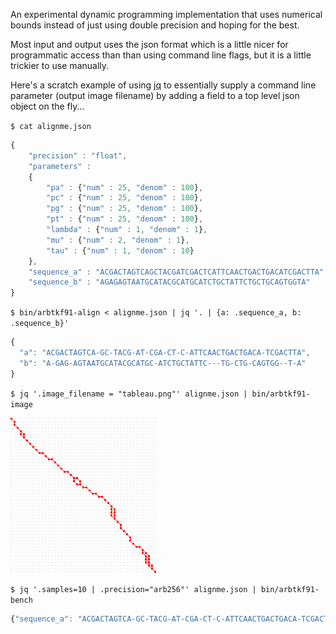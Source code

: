 An experimental dynamic programming implementation
that uses numerical bounds instead of just using double precision
and hoping for the best.

Most input and output uses the json format which is a little nicer
for programmatic access than than using command line flags,
but it is a little trickier to use manually.

Here's a scratch example of using [jq](https://stedolan.github.io/jq/)
to essentially supply a command line parameter (output image filename)
by adding a field to a top level json object on the fly...

`$ cat alignme.json`

```javascript
{
    "precision" : "float",
    "parameters" :
    {
        "pa" : {"num" : 25, "denom" : 100},
        "pc" : {"num" : 25, "denom" : 100},
        "pg" : {"num" : 25, "denom" : 100},
        "pt" : {"num" : 25, "denom" : 100},
        "lambda" : {"num" : 1, "denom" : 1},
        "mu" : {"num" : 2, "denom" : 1},
        "tau" : {"num" : 1, "denom" : 10}
    },
    "sequence_a" : "ACGACTAGTCAGCTACGATCGACTCATTCAACTGACTGACATCGACTTA",
    "sequence_b" : "AGAGAGTAATGCATACGCATGCATCTGCTATTCTGCTGCAGTGGTA"
}
```

`$ bin/arbtkf91-align < alignme.json | jq '. | {a: .sequence_a, b: .sequence_b}'`

```javascript
{
  "a": "ACGACTAGTCA-GC-TACG-AT-CGA-CT-C-ATTCAACTGACTGACA-TCGACTTA",
  "b": "A-GAG-AGTAATGCATACGCATGC-ATCTGCTATTC---TG-CTG-CAGTGG--T-A"
}
```

`$ jq '.image_filename = "tableau.png"' alignme.json | bin/arbtkf91-image`

![tableau](https://github.com/argriffing/arbtkf91/blob/master/tableau.png)

`$ jq '.samples=10 | .precision="arb256"' alignme.json | bin/arbtkf91-bench`
```javascript
{"sequence_a": "ACGACTAGTCA-GC-TACG-AT-CGA-CT-C-ATTCAACTGACTGACA-TCGACTTA", "ticks_per_second": 1000000, "elapsed_ticks": [16308, 15952, 15957, 16016, 15976, 15960, 15950, 15943, 16017, 15974], "sequence_b": "A-GAG-AGTAATGCATACGCATGC-ATCTGCTATTC---TG-CTG-CAGTGG--T-A", "verified": true}
```
